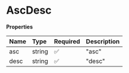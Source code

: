 # AscDesc

**Properties**

| Name | Type   | Required | Description |
| :--- | :----- | :------- | :---------- |
| asc  | string | ✅       | "asc"       |
| desc | string | ✅       | "desc"      |

<!-- This file was generated by liblab | https://liblab.com/ -->
